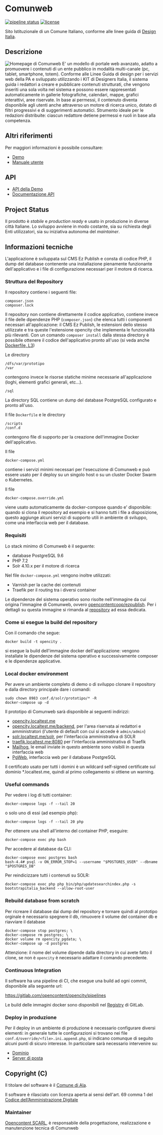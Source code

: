 # Comunweb 

[![pipeline status](https://gitlab.com/opencontent/opencity/badges/master/pipeline.svg)](https://gitlab.com/opencontent/opencity/commits/master)
[![license](https://img.shields.io/badge/license-GPL-blue.svg)](https://gitlab.com/opencontent/opencity/blob/master/LICENSE)

Sito Istituzionale di un Comune Italiano, conforme alle linee guida di [Design Italia](https://designers.italia.it/progetti/siti-web-comuni/).

## Descrizione

![Homepage di Comunweb](https://www.awesomescreenshot.com/image/4202824/4595d1d9f80fc2e56ce45d7f875c8152)
E' un modello di portale web avanzato, adatto a promuovere i contenuti di un ente pubblico in modalità multi-canale (pc, tablet,
smartphone, totem). Conforme alle Linee Guida di design per i servizi web della PA e sviluppato utilizzando i KIT di Designers
Italia, il sistema guida i redattori a creare e pubblicare contenuti strutturati, che vengono inseriti una sola volta nel sistema e
possono essere rappresentati automaticamente in gallerie fotografiche, calendari, mappe, grafici interattivi, aree riservate. In base
ai permessi, il contenuto diventa disponibile agli utenti anche attraverso un motore di ricerca unico, dotato di filtri progressivi e di
suggerimenti automatici. Strumento ideale per le redazioni distribuite: ciascun redattore detiene permessi e ruoli in base alla
competenza.

## Altri riferimenti

Per maggiori informazioni è possibile consultare: 

 * [Demo](https://opencity.openpa.opencontent.io)
 * [Manuale utente](https://comunweb-il-sito-comunale.readthedocs.io)

## API 

 * [API della Demo](https://opencity.openpa.opencontent.io/api/opendata/)
 * [Documentazione API](https://documenter.getpostman.com/view/7046499/S17tPncG)


## Project Status

Il prodotto è *stabile* e *production ready* e usato in produzione in diverse città Italiane. Lo sviluppo avviene in modo costante, sia su richiesta degli Enti utilizzatori, sia su iniziativa autonoma del _maintainer_.

## Informazioni tecniche

L'applicazione è sviluppata sul CMS Ez Publish e consta di codice PHP, 
il dump del database contenente una installazione pienamente funzionante
dell'applicativo e i file di configurazione necessari per il motore di 
ricerca.

### Struttura del Repository

Il repository contiene i seguenti file:
```
composer.json
composer.lock
```
Il repository non contiene direttamente il codice applicativo, contiene 
invece il file delle dipendenze PHP (`composer.json`) che elenca tutti i componenti 
necessari all'applicazione: il CMS Ez Publish, le estensioni dello stesso 
utilizzate e tra queste l'estensione opencity che implementa le funzionalità 
più rilevanti. Con un comando `composer install` dalla stessa directory è possibile ottenere il codice dell'applicativo pronto all'uso (si veda anche [Dockerfile, L3](https://gitlab.com/opencontent/opencity/blob/master/Dockerfile#L3))

Le directory
```
/dfs/var/prototipo
/var
```
contengono invece le risorse statiche minime necessarie all'applicazione (loghi, elementi grafici generali, etc...).


```
/sql
```
La directory SQL contiene un dump del database PostgreSQL configurato e pronto all'uso.

Il file `Dockerfile` e le directory
```
/scripts
/conf.d
```
contengono file di supporto per la creazione dell'immagine Docker dell'applicativo.

Il file
```
docker-compose.yml
```
contiene i servizi minimi necessari per l'esecuzione di Comunweb e può essere usato per il deploy su un singolo host o su un cluster Docker Swarm o Kubernetes.

Il file
```
docker-compose.override.yml
```
viene usato automaticamente da docker-compose quando e' disponibile: quando si clona il repository ad esempio e si hanno tutti i file a disposizione, questo aggiunge alcuni servizi di supporto utili in ambiente di sviluppo, come una interfaccia web per il database.


### Requisiti

Lo stack minimo di Comunweb è il seguente:
  * database PostgreSQL 9.6
  * PHP 7.2
  * Solr 4.10.x per il motore di ricerca

Nel file `docker-compose.yml` vengono inoltre utilizzati:
  * Varnish per la cache dei contenuti
  * Traefik per il routing tra i diversi container

Le dipendenze del sistema operativo sono risolte nell'immagine da cui origina
l'immagine di Comunweb, ovvero [opencontentcoop/ezpublish](https://hub.docker.com/r/opencontentcoop/ezpublish). Per i dettagli su questa immagine si rimanda
al [repository](https://www.github.com/OpencontentCoop/docker-ezpublish) ad essa dedicata.

### Come si esegue la build del repository

Con il comando che segue:

    docker build -t opencity .

si esegue la build dell'immagine docker dell'applicazione: vengono installate le dipendenze
del sistema operativo e successivamente composer e le dipendenze applicative.

### Local docker environment

Per avere un ambiente completo di demo o di sviluppo clonare
il repository e dalla directory principale dare i comandi:

```
sudo chown 8983 conf.d/solr/prototipo/* -R
docker-compose up -d
```

Il prototipo di Comunweb sarà disponibile ai seguenti indirizzi:

* [opencity.localtest.me](https://opencity.localtest.me)
* [opencity.localtest.me/backend](https://opencity.localtest.me/backend), per l'area riservata ai redattori e amministratori (l'utente di default con cui si accede è `admin/admin`)
* [solr.localtest.me/solr](https://solr.localtest.me/solr), per l'interfaccia amministrativa di SOLR
* [traefik.localtest.me:8080](https://traefik.localtest.me:8080) per l'interfaccia amministrativa di Traefik
* [Mailhog](https://mailhog.opencity.localtest.me/), le email inviate in questo ambiente sono visibili in questa interfaccia web
* [PgWeb](https://pgweb.opencity.localtest.me/), interfaccia web per il database PostgreSQL

Il certificato usato per tutti i domini è un wildcard self-signed certificate sul dominio *.localtest.me, quindi al primo collegamento si ottiene un warning.

### Useful commands

Per vedere i log di tutti container:

    docker-compose logs -f --tail 20

o solo uno di essi (ad esempio php):

    docker-compose logs -f --tail 20 php

Per ottenere una shell all'interno del container PHP, eseguire:

    docker-compose exec php bash

Per accedere al database da CLI:

    docker-compose exec postgres bash
    bash-4.4# psql -v ON_ERROR_STOP=1 --username "$POSTGRES_USER" --dbname "$POSTGRES_DB"

Per reindicizzare tutti i contenuti su SOLR:

    docker-compose exec php php bin/php/updatesearchindex.php -s bootstrapitalia_backend --allow-root-user


### Rebuild database from scratch

Per ricreare il database dai dump del repository e tornare quindi al prototipo orginale è necessario spegnere il db, 
rimuovere il volume del container db e riavviare il database

    docker-compose stop postgres; \
    docker-compose rm postgres; \
    docker volume rm opencity_pgdata; \
    docker-compose up -d postgres

Attenzione: il nome del volume dipende dalla directory in cui avete fatto il clone, se non è `opencity` è necessario adattare il comando precedente.

### Continuous Integration

Il software ha una pipeline di CI, che esegue una build ad ogni commit, disponibile alla seguente url:

https://gitlab.com/opencontent/opencity/pipelines

Le build delle immagini docker sono disponibili nel [Registry](https://gitlab.com/opencontent/opencity/container_registry) di GitLab.

### Deploy in produzione

Per il deploy in un ambiente di produzione è necessario configurare diversi elementi: in generale
tutte le configurazioni si trovano nei file `conf.d/override/<file>.ini.append.php`, si indicano comunque
di seguito alcuni punti di sicuro interesse. 
In particolare sarà necessario intervenire su:
  * [Dominio](/conf.d/ez/override/site.ini.append.php#L96-97)
  * [Server di posta](/conf.d/ez/override/site.ini.append.php#L103-113)

## Copyright (C)

Il titolare del software è il [Comune di Ala](https://www.comune.ala.tn.it).

Il software è rilasciato con licenza aperta ai sensi dell'art. 69 comma 1 del [Codice dell’Amministrazione Digitale](https://cad.readthedocs.io/)

### Maintainer

[Opencontent SCARL](https://www.opencontent.it/), è responsabile della progettazione, realizzazione e manutenzione tecnica di Comunweb

